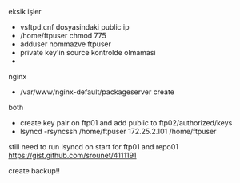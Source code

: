 eksik işler

- vsftpd.cnf dosyasindaki public ip
- /home/ftpuser chmod 775
- adduser nommazve ftpuser
- private key'in source kontrolde olmamasi
- 

nginx
 - /var/www/nginx-default/packageserver create
 
both
 - create key pair on ftp01 and add public to ftp02/authorized/keys
 - lsyncd -rsyncssh /home/ftpuser 172.25.2.101 /home/ftpuser
 
 still need to run lsyncd on start for ftp01 and repo01
 https://gist.github.com/srounet/4111191
 
 create backup!!